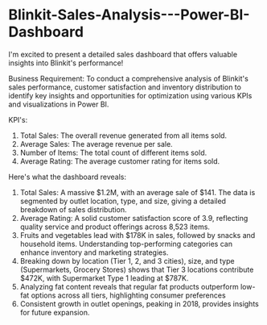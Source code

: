 # Blinkit-Sales-Analysis---Power-BI-Dashboard
I'm excited to present a detailed sales dashboard that offers valuable insights into Blinkit's performance! 

Business Requirement:
To conduct a comprehensive analysis of Blinkit's sales performance, customer satisfaction and inventory distribution to identify key insights and opportunities for optimization using various KPIs and visualizations in Power BI.

KPI's:
1) Total Sales: The overall revenue generated from all items sold.
2) Average Sales: The average revenue per sale.
3) Number of Items: The total count of different items sold.
4) Average Rating: The average customer rating for items sold.

Here's what the dashboard reveals:
1) Total Sales: A massive $1.2M, with an average sale of $141. The data is segmented by outlet location, type, and size, giving a detailed breakdown of sales distribution.
2) Average Rating: A solid customer satisfaction score of 3.9, reflecting quality service and product offerings across 8,523 items.
3) Fruits and vegetables lead with $178K in sales, followed by snacks and household items. Understanding top-performing categories can enhance inventory and marketing strategies.
4) Breaking down by location (Tier 1, 2, and 3 cities), size, and type (Supermarkets, Grocery Stores) shows that Tier 3 locations contribute $472K, with Supermarket Type 1 leading at $787K.
5) Analyzing fat content reveals that regular fat products outperform low-fat options across all tiers, highlighting consumer preferences
6) Consistent growth in outlet openings, peaking in 2018, provides insights for future expansion.


